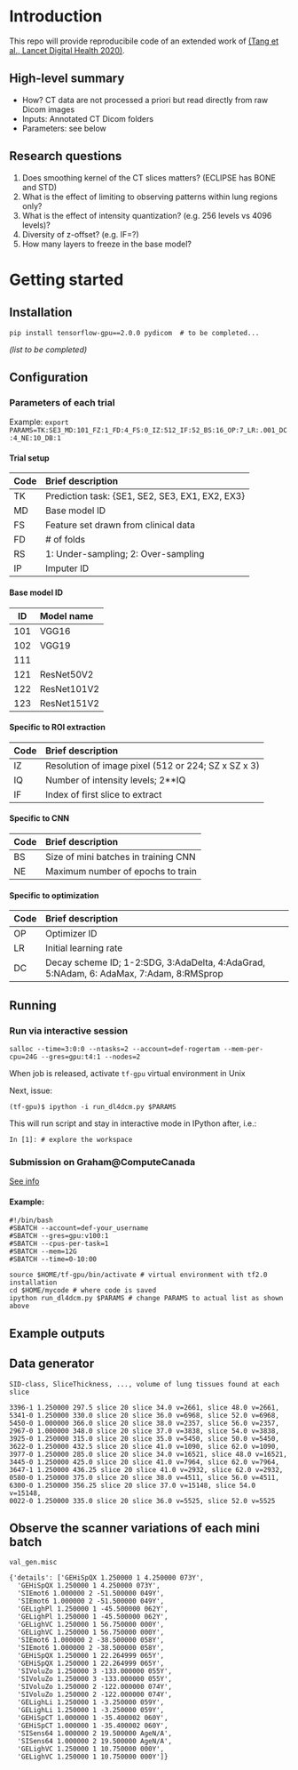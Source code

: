# Introduction

This repo will provide reproducibile code of an extended work of [(Tang et al., Lancet Digital Health 2020)](https://www.sciencedirect.com/science/article/pii/S2589750020300649).


## High-level summary

- How? CT data are not processed a priori but read directly from raw Dicom images 
- Inputs: Annotated CT Dicom folders
- Parameters: see below

## Research questions

1. Does smoothing kernel of the CT slices matters? (ECLIPSE has BONE and STD)
2. What is the effect of limiting to observing patterns within lung regions only?
3. What is the effect of intensity quantization? (e.g. 256 levels vs 4096 levels)?
4. Diversity of z-offset? (e.g. IF=?)
5. How many layers to freeze in the base model?



# Getting started

## Installation

```
pip install tensorflow-gpu==2.0.0 pydicom  # to be completed... 
```
*(list to be completed)*
 
## Configuration

### Parameters of each trial

Example: ```export PARAMS=TK:SE3_MD:101_FZ:1_FD:4_FS:0_IZ:512_IF:52_BS:16_OP:7_LR:.001_DC:4_NE:10_DB:1```

#### Trial setup
| Code | Brief description |
| ------------- |:-------------|
| TK | Prediction task: {SE1, SE2, SE3, EX1, EX2, EX3} |
| MD | Base model ID |
| FS | Feature set drawn from clinical data |
| FD | # of folds |
| RS | 1: Under-sampling; 2: Over-sampling |
| IP | Imputer ID |

#### Base model ID

| ID | Model name |
| ------------- |:-------------|
| 101 | VGG16 |
| 102 | VGG19 |
| 111 |  |
| 121 | ResNet50V2 |
| 122 | ResNet101V2 |
| 123 | ResNet151V2 |

#### Specific to ROI extraction
| Code | Brief description |
| ------------- |:-------------|
| IZ | Resolution of image pixel (512 or 224; SZ x SZ x 3) |
| IQ | Number of intensity levels; 2**IQ |
| IF | Index of first slice to extract |

#### Specific to CNN
| Code | Brief description |
| ------------- |:-------------|
| BS | Size of mini batches in training CNN  |
| NE | Maximum number of epochs to train |

#### Specific to optimization 
| Code | Brief description |
| ------------- |:-------------|
| OP | Optimizer ID |
| LR | Initial learning rate |
| DC | Decay scheme ID; 1-2:SDG, 3:AdaDelta, 4:AdaGrad, 5:NAdam, 6: AdaMax, 7:Adam, 8:RMSprop |


## Running

### Run via interactive session

```
salloc --time=3:0:0 --ntasks=2 --account=def-rogertam --mem-per-cpu=24G --gres=gpu:t4:1 --nodes=2
```

When job is released, activate ```tf-gpu``` virtual environment in Unix

Next, issue:

```
(tf-gpu)$ ipython -i run_dl4dcm.py $PARAMS
```

This will run script and stay in interactive mode in IPython after, i.e.:
```
In [1]: # explore the workspace
```

### Submission on Graham@ComputeCanada

[See info](https://docs.computecanada.ca/wiki/Graham#GPUs_on_Graham)


#### Example:
```
#!/bin/bash
#SBATCH --account=def-your_username
#SBATCH --gres=gpu:v100:1
#SBATCH --cpus-per-task=1
#SBATCH --mem=12G
#SBATCH --time=0-10:00

source $HOME/tf-gpu/bin/activate # virtual environment with tf2.0 installation
cd $HOME/mycode # where code is saved
ipython run_dl4dcm.py $PARAMS # change PARAMS to actual list as shown above

```



## Example outputs

## Data generator
```
SID-class, SliceThickness, ..., volume of lung tissues found at each slice

3396-1 1.250000 297.5 slice 20 slice 34.0 v=2661, slice 48.0 v=2661,
5341-0 1.250000 330.0 slice 20 slice 36.0 v=6968, slice 52.0 v=6968,
5450-0 1.000000 366.0 slice 20 slice 38.0 v=2357, slice 56.0 v=2357,
2967-0 1.000000 348.0 slice 20 slice 37.0 v=3838, slice 54.0 v=3838,
3925-0 1.250000 315.0 slice 20 slice 35.0 v=5450, slice 50.0 v=5450,
3622-0 1.250000 432.5 slice 20 slice 41.0 v=1090, slice 62.0 v=1090,
3977-0 1.250000 285.0 slice 20 slice 34.0 v=16521, slice 48.0 v=16521,
3445-0 1.250000 425.0 slice 20 slice 41.0 v=7964, slice 62.0 v=7964,
3647-1 1.250000 436.25 slice 20 slice 41.0 v=2932, slice 62.0 v=2932,
0580-0 1.250000 375.0 slice 20 slice 38.0 v=4511, slice 56.0 v=4511,
6300-0 1.250000 356.25 slice 20 slice 37.0 v=15148, slice 54.0 v=15148,
0022-0 1.250000 335.0 slice 20 slice 36.0 v=5525, slice 52.0 v=5525
```



## Observe the scanner variations of each mini batch 

```
val_gen.misc

{'details': ['GEHiSpQX 1.250000 1 4.250000 073Y',
  'GEHiSpQX 1.250000 1 4.250000 073Y',
  'SIEmot6 1.000000 2 -51.500000 049Y',
  'SIEmot6 1.000000 2 -51.500000 049Y',
  'GELighPl 1.250000 1 -45.500000 062Y',
  'GELighPl 1.250000 1 -45.500000 062Y',
  'GELighVC 1.250000 1 56.750000 000Y',
  'GELighVC 1.250000 1 56.750000 000Y',
  'SIEmot6 1.000000 2 -38.500000 058Y',
  'SIEmot6 1.000000 2 -38.500000 058Y',
  'GEHiSpQX 1.250000 1 22.264999 065Y',
  'GEHiSpQX 1.250000 1 22.264999 065Y',
  'SIVoluZo 1.250000 3 -133.000000 055Y',
  'SIVoluZo 1.250000 3 -133.000000 055Y',
  'SIVoluZo 1.250000 2 -122.000000 074Y',
  'SIVoluZo 1.250000 2 -122.000000 074Y',
  'GELighLi 1.250000 1 -3.250000 059Y',
  'GELighLi 1.250000 1 -3.250000 059Y',
  'GEHiSpCT 1.000000 1 -35.400002 060Y',
  'GEHiSpCT 1.000000 1 -35.400002 060Y',
  'SISens64 1.000000 2 19.500000 AgeN/A',
  'SISens64 1.000000 2 19.500000 AgeN/A',
  'GELighVC 1.250000 1 10.750000 000Y',
  'GELighVC 1.250000 1 10.750000 000Y']}

```

